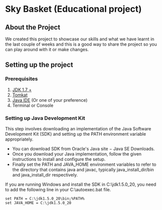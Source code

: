 # Sky Basket (Educational project)

## About the Project 

We created this project to showcase our skills and what we have learnt in the last couple of weeks and this is a good way to share the project so you can play around with it or make changes.

## Setting up the project

### Prerequisites

1. [JDK 1.7 +](http://www.oracle.com/technetwork/java/javase/downloads/index-jsp-138363.html)
2. [Tomkat](https://tomcat.apache.org/)
3. [Java IDE](http://www.eclipse.org) (Or one of your preference)
4. Terminal or Console

### Setting up Java Development Kit
This step involves downloading an implementation of the Java Software Development Kit (SDK) and setting up the PATH environment variable appropriately.

* You can download SDK from Oracle's Java site − Java SE Downloads.
* Once you download your Java implementation, follow the given instructions to install and configure the setup. 
* Finally set the PATH and JAVA_HOME environment variables to refer to the directory that contains java and javac, typically java_install_dir/bin and java_install_dir respectively.

If you are running Windows and install the SDK in C:\jdk1.5.0_20, you need to add the following line in your C:\autoexec.bat file.

```
set PATH = C:\jdk1.5.0_20\bin;%PATH%
set JAVA_HOME = C:\jdk1.5.0_20
```
